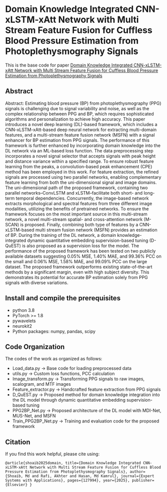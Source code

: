 # Domain Knowledge Integrated CNN-xLSTM-xAtt Network with Multi Stream Feature Fusion for Cuffless Blood Pressure Estimation from Photoplethysmography Signals

This is the base code for paper [Domain Knowledge Integrated CNN-xLSTM-xAtt Network with Multi Stream Feature Fusion for Cuffless Blood Pressure Estimation from Photoplethysmography Signals](https://doi.org/10.1016/j.eswa.2025.127994)

## Abstract

Abstract: Estimating blood pressure (BP) from photoplethysmography (PPG) signals is challenging due to signal variability and noise, as well as the complex relationship between PPG and BP, which requires sophisticated algorithms and personalization to achieve high accuracy. This paper introduces a novel deep learning (DL)-based framework, which includes a CNN-xLSTM-xAtt-based deep neural network for extracting multi-domain features, and a multi-stream feature fusion network (MSFN) with a signal enhancer for BP estimation from PPG signals. The performance of this framework is further enhanced by incorporating domain knowledge into the DL network via an ML-based loss function. The data preprocessing step incorporates a novel signal selector that accepts signals with peak height and distance variance within a specified range. To ensure robust feature learning from the peaks, a convolution-based peak enhancement (CPE) method has been employed in this work. For feature extraction, the refined signals are processed using two parallel networks, enabling complementary feature learning from both the uni-dimensional signal and image domains. The uni-dimensional path of the proposed framework, containing two parallel networks–ConvLSTM and xLSTM–facilitate both short- and long-term temporal dependencies. Concurrently, the image-based network extracts morphological and spectral features from three different image modalities, utilizing the benefits of pretrained networks. To ensure the framework focuses on the most important source in this multi-stream network, a novel multi-stream spatial- and cross-attention network (M-SCAN) is proposed. Finally, combining both type of features by a CNN-xLSTM-based multi stream fusion network (MSFN) provides an estimation of BP. During the training of the DL network, a domain knowledge-integrated dynamic quantitative embedding supervision-based tuning (D-QuEST) is also proposed as a supervision loss for the model. The performance of the proposed framework has been tested on two publicly available datasets suggesting 0.05% MSE, 1.40% MAE, and 99.36% PCC on the small and 0.06% MSE, 1.58% MAE, and 99.09% PCC on the large dataset. The proposed framework outperforms existing state-of-the-art methods by a significant margin, even with high subject diversity. This demonstrates its potential for accurate BP estimation solely from PPG signals with diverse variations.

## Install and compile the prerequisites

- python 3.8
- PyTorch >= 1.8
- pywavelets
- neurokit2
- Python packages: numpy, pandas, scipy

## Code Organization

The codes of the work as organized as follows:
- Load_data.py -> Base code for loading preprocessed data
- utils.py -> Custom loss functions, PCC calculation
- Image_transform.py -> Transforming PPG signals to raw images, scalogram, and MTF images
- Feature_extractor.py -> Handcrafted feature extraction from PPG signals
- D_QuEST.py -> Proposed method for domain knowledge integration into the DL model through dynamic quantitative embedding supervision-based tuning
- PPG2BP_Net.py -> Proposed architecture of the DL model with MDI-Net, MUS-Net, and MSFN
- Train_PPG2BP_Net.py -> Training and evaluation code for the proposed framework

## Citation

If you find this work helpful, please cite using:

``@article{shoaib2025domain,
  title={Domain Knowledge Integrated CNN-xLSTM-xAtt Network with Multi Stream Feature Fusion for Cuffless Blood Pressure Estimation from Photoplethysmography Signals},
  author={Shoaib, Md and Rafi, Akhter and Hasan, Md Kamrul},
  journal={Expert Systems with Applications},
  pages={127994},
  year={2025},
  publisher={Elsevier}
}``
